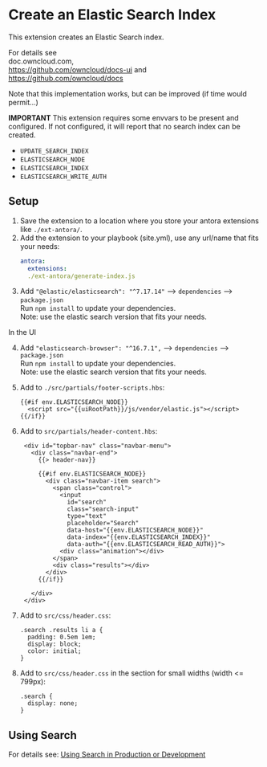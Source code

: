 # Create an Elastic Search Index

This extension creates an Elastic Search index.

For details see\
doc.owncloud.com,\
https://github.com/owncloud/docs-ui and\
https://github.com/owncloud/docs

Note that this implementation works, but can be improved (if time would permit...)

**IMPORTANT**
This extension requires some envvars to be present and configured. If not configured, it will report that no search index can be created.
* `UPDATE_SEARCH_INDEX`
* `ELASTICSEARCH_NODE`
* `ELASTICSEARCH_INDEX`
* `ELASTICSEARCH_WRITE_AUTH`

## Setup

1. Save the extension to a location where you store your antora extensions like `./ext-antora/`.
2. Add the extension to your playbook (site.yml), use any url/name that fits your needs:
   ```yml
   antora:
     extensions:
     ./ext-antora/generate-index.js
   ```
3. Add `"@elastic/elasticsearch": "^7.17.14"` --> `dependencies` --> `package.json`\
Run `npm install` to update your dependencies.\
Note: use the elastic search version that fits your needs.

In the UI

4. Add `"elasticsearch-browser": "^16.7.1",` --> `dependencies` --> `package.json`\
Run `npm install` to update your dependencies.\
Note: use the elastic search version that fits your needs.
5. Add to `./src/partials/footer-scripts.hbs`:
   ```
   {{#if env.ELASTICSEARCH_NODE}}
     <script src="{{uiRootPath}}/js/vendor/elastic.js"></script>
   {{/if}}
   ```

6. Add to `src/partials/header-content.hbs`:
   ```
    <div id="topbar-nav" class="navbar-menu">
      <div class="navbar-end">
        {{> header-nav}}

        {{#if env.ELASTICSEARCH_NODE}}
          <div class="navbar-item search">
            <span class="control">
              <input
                id="search"
                class="search-input"
                type="text"
                placeholder="Search"
                data-host="{{env.ELASTICSEARCH_NODE}}"
                data-index="{{env.ELASTICSEARCH_INDEX}}"
                data-auth="{{env.ELASTICSEARCH_READ_AUTH}}">
              <div class="animation"></div>
            </span>
            <div class="results"></div>
          </div>
        {{/if}}

      </div>
    </div>
   ```

6. Add to `src/css/header.css`:
   ```
   .search .results li a {
     padding: 0.5em 1em;
     display: block;
     color: initial;
   }
   ```

7. Add to `src/css/header.css` in the section for small widths (width <= 799px):
   ```
   .search {
     display: none;
   }
   ```

## Using Search

For details see: [Using Search in Production or Development](https://github.com/owncloud/docs/blob/master/docs/build-the-docs.md#using-search-in-production-or-development)

